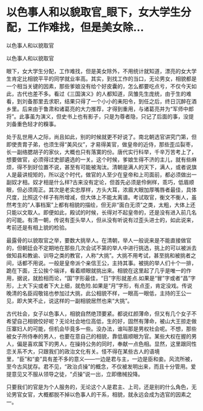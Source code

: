 # 以色事人和以貌取官_眼下，女大学生分配，工作难找，但是美女除...

以色事人和以貌取官

以色事人和以貌取官

眼下，女大学生分配，工作难找，但是美女除外，不用统计就知道，漂亮的女大学生肯定比相貌平平的同学就业率高。其实，到找工作的当口，无论男女，相貌都是一个相当关键的因素，那些爹娘没有给个好皮囊的，怎么都要吃点亏，不仅今天如此，古代也差不多。看过《三国演义》的人都知道，凤雏先生庞统，由于生的难看，到刘备那里去求职，结果只得了一个小小的耒阳令，到任之后，终日沉醉在酒乡里。后来由于鲁肃和诸葛亮的大力推荐，才得到重用，与诸葛亮并为“军师中郎将”。此事虽为演义，但史书上也有影子，只是为尊者隐，只记了后面的事，没提刘备重色轻才的糗事。

处于乱世用人之际，尚且如此，别的时候就更不好说了。南北朝选官讲究门第，但即使贵胄子弟，也须生得“美风仪”，才易得美官，做皇帝的近侍，那些歪瓜裂枣，长一副络腮胡子的家伙，大概也只有落寞的份。唐代实行科举，千辛万苦考上了，想要做官，必须得过吏部遴选的一关。这个时候，爹娘生得不济的主儿，就有些麻烦，得不到好位置不说，甚至有可能被淘汰。清朝是满人的天下，满人，或者说旗人是最讲规矩的，所以这个时代，做官的人至少在皇帝和上司面前，都必须做出一副奴才相。奴才相是什么样?古来没有定论，但首先必须是伶俐样，乖巧，低眉顺眼，但必须周正。其次是老实忠厚样，方头大耳，浓眉大眼加厚嘴唇者最佳，具体尺度，比照这个样子有所增减，但大体上不能太离谱。考试取官，衡文不衡人，虽然考生的“人事档案”上都有相貌的描绘，但无非“面白无须”之类，太粗，大体上还只能以文取人。即便如此，殿试的时候，长得对不起皇帝的，还是没有进入前几名的可能。有清一朝，传说有歪头举人，但从没有听说有过歪头进士的，如此说来，考前还是有相上貌的检验。

最露骨的以貌取官之举，要数大挑举人。在清朝，举人一般说来是不能直接做官的，但朝廷会不定期地在那些几次会试不第的举人中进行挑选，挑上的可以被派去做知县和教谕、训导之类的教官，人称“大挑”。大挑不用考试，甚至挑和被挑者之间，话都不用说。一般是皇帝派个亲信王公，主持其事。被挑的举人们十个一排，跪在下面，王公挨个端详，看着顺眼就挑出来。相貌在这里起了几乎是唯一的作用，据说，就脸相而论，“国”字形最佳，“日”字形就差点.如果是“冒”字或者“昌”字形，上大下尖或者下大上细，就危险.如果是“月”字形，有点歪，肯定没戏。传说晚清的名臣阎敬铭也参加过大挑，此公相貌不样，一眼高一眼低，主持的王公一见，即大笑不止，说这样的一副相貌居然也来“大挑”。

古代社会，女子以色事人，相貌自然绝顶要紧。都说红颜薄命，但又有几个女子不希望自己相貌佼好呢？无论社会地位高低，生的好，固然有薄命，被山大王掠走做压寨妇人的可能，但机会毕竟多一些。没办法，谁叫那是男权社会呢。不想，那些被女子所侍奉的男人，也要在意自己的相貌，靠低眉顺眼为官。某些大权在握的男人，偏是喜欢属下的男人，在操持公务的同时，奉献一点色相。显然，这里跟同性恋关系不大，只跟我们的政治文化有关。怪不得在某些古人的语境里，“臣”和“妾”具有差不多的意义——一边是君与主，一边是臣和妾。风流所被，至今古风犹存。君不见，“政治贞操”的概念，不仅被发明出来，而且十分管用。爱提意见又不服从领导之徒，“贞操”说一出，立即缴械投降。

只要我们的官是为个人服务的，无论这个人是君主、上司，还是别的什么角色，无论男官女官，大概都脱不掉以色事人的干系，相貌，就永远会成为选官的因素之一。